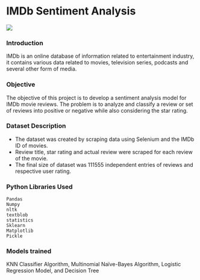 # IMDb Sentiment Analysis
![](https://i.imgur.com/q5IiPXi.png)
### Introduction
IMDb is an online database of information related to entertainment industry, it contains various data related to movies, television series, podcasts and several other form of media.
### Objective
The objective of this project is to develop a sentiment analysis model for IMDb movie reviews. The problem is to analyze and classify a review or set of reviews into positive or negative while also considering the star rating.
### Dataset Description
- The dataset was created by scraping data using Selenium and the IMDb ID of movies.
- Review title, star rating and actual review were scraped for each review of the movie.
- The final size of dataset was 111555 independent entries of reviews and respective user rating.
### Python Libraries Used
```
Pandas
Numpy
nltk
textblob
statistics
Sklearn
Matplotlib
Pickle
```
### Models trained
KNN Classifier Algorithm, Multinomial Naïve-Bayes Algorithm, Logistic Regression Model, and Decision Tree
